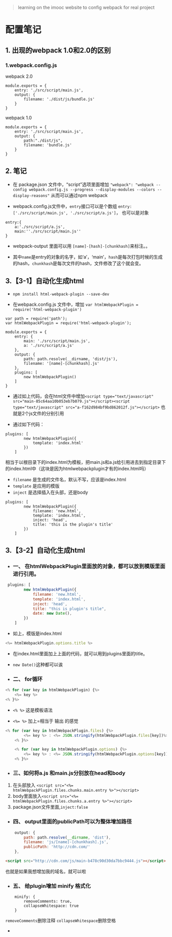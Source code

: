 
> learning on the imooc website  to config webpack for real project

# 配置笔记

## 1. 出现的webpack 1.0和2.0的区别

### 1.webpack.config.js

webpack 2.0
```
module.exports = {
    entry: './src/script/main.js',
    output: {
        filename: './dist/js/bundle.js'
    }
}
```

webpack 1.0
```
module.exports = {
    entry: './src/script/main.js',
    output: {
    	path:"./dist/js",
        filename: 'bundle.js'
    }
}
```


## 2. 笔记

- 在 package.json 文件中，“script”选项里面增加 `"webpack": "webpack --config webpack.config.js --progress --display-modules --colors --display-reasons"` 从而可以通过npm webpack 


- webpack.config.js文件中，`entry`接口可以是个数组 `entry: ['./src/script/main.js', './src/script/a.js']`， 也可以是对象  
```
entry:{
	a:'./src/script/a.js',
	main:''./src/script/main.js''
}
```

- webpack-output 里面可以用 `[name]-[hash]-[chunkhash]`来标注。。

- 其中`name`是entry的对象的名字，如‘a’，‘main’，`hash`是每次打包时候的生成的hash，`chunkhash`是每次文件的hash，文件修改了这个就会变。


## 3.【3-1】自动化生成html

- `npm install html-webpack-plugin --save-dev`

- 在webpack.config.js 文件中，增加 `var htmlWebpackPlugin = require('html-webpack-plugin')`

```
var path = require('path');
var htmlWebpackPlugin = require('html-webpack-plugin');

module.exports = {
    entry: {
        main: './src/script/main.js',
        a: './src/script/a.js'
    },
    output: {
        path: path.resolve(__dirname, 'dist/js'),
        filename: '[name]-[chunkhash].js'
    },
    plugins: [
        new htmlWebpackPlugin()
    ]
}
```

- 通过如上代码，会在html文件中增加`<script type="text/javascript" src="main-85c64aa10b053eb7b079.js"></script><script type="text/javascript" src="a-f162d984bf9bd862012f.js"></script>` 也就是2个js文件的分别引用

- 通过如下代码：
```
plugins: [
        new htmlWebpackPlugin({
            template: 'index.html'
        })
    ]
```
相当于以根目录下的index.html为模板，把main.js和a.js给引用进去到指定目录下的index.html中（这块是因为htmlwebpackplugin才有的index.html吗）

- `filename` 是生成的文件名，默认不写，应该是index.html
- `template` 是应用的模版
- `inject` 是选择插入在头部，还是body 

```
plugins: [
        new htmlWebpackPlugin({
            filename: 'new.html',
            template: 'index.html',
            inject: 'head',
            title: 'this is the plugin's title'
        })
    ]
```


## 3.【3-2】自动化生成html


- ### 一、 在htmlWebpackPlugin里面放的对象，都可以放到模版里面进行引用。

```js
 plugins: [
        new htmlWebpackPlugin({
            filename: 'new.html',
            template: 'index.html',
            inject: 'head',
            title: "this is plugin's title",
            date: new Date(),
        })
    ]
```
- 如上，模版是index.html

```js
<%= htmlWebpackPlugin.options.title %>
```

- 在index.html里面加上上面的代码，就可以用到plugins里面的title。
- `new Date()`这种都可以诶


- ### 二、 for循环

```js
<% for (var key in htmlWebpackPlugin) {%>
    <%= key %>
<% }%>
```


-  `<% %>` 这是模板语法

- `<%= %>` 加上=相当于 输出 的感觉

```js
<% for (var key in htmlWebpackPlugin.files) {%>
        <%= key %> : <%= JSON.stringify(htmlWebpackPlugin.files[key])%>
    <% }%>

    <% for (var key in htmlWebpackPlugin.options) {%>
        <%= key %> : <%= JSON.stringify(htmlWebpackPlugin.options[key])%>
    <% }%>
```

- ### 三、如何将a.js 和main.js分别放在head和body
1. 在头部放入 `<script src="<%= htmlWebpackPlugin.files.chunks.main.entry %>"></script>`
2. body里面放入`<script src="<%= htmlWebpackPlugin.files.chunks.a.entry %>"></script>`
3. package.json文件里面,`inject:false`

- ### 四、 output里面的publicPath可以为整体增加路径

```js
    output: {
        path: path.resolve(__dirname, 'dist'),
        filename: 'js/[name]-[chunkhash].js',
        publicPath: 'http://cdn.com/'
    },
```

```html
<script src="http://cdn.com/js/main-b478c90d30da7bbc9444.js"></script>
```
也就是如果我想增加我的域名，就可以啦

- ### 五、 给plugin增加 minify 格式化

```
    minify: {
        removeComments: true,
        collapseWhitespace: true
    }
```

`removeComments`删除注释
`collapseWhitespace`删除空格

- 


